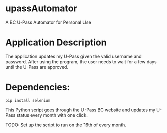 # upassAutomator
A BC U-Pass Automator for Personal Use

# Application Description
The application updates my U-Pass given the valid username and password.
After using the program, the user needs to wait for a few days until the U-Pass are approved.

# Dependencies:

`pip install selenium`


This Python script goes through the U-Pass BC website and updates my U-Pass status every month with one click.

TODO: 
Set up the script to run on the 16th of every month.
